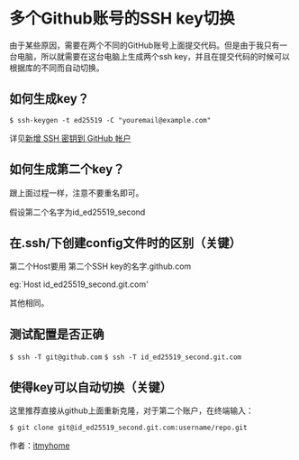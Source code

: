 # 多个Github账号的SSH key切换

由于某些原因，需要在两个不同的GitHub账号上面提交代码。但是由于我只有一台电脑，所以就需要在这台电脑上生成两个ssh key，并且在提交代码的时候可以根据库的不同而自动切换。

## 如何生成key？

`$ ssh-keygen -t ed25519 -C "youremail@example.com"`

详见[新增 SSH 密钥到 GitHub 帐户](https://docs.github.com/cn/github/authenticating-to-github/connecting-to-github-with-ssh/adding-a-new-ssh-key-to-your-github-account)

## 如何生成第二个key？

跟上面过程一样，注意不要重名即可。

假设第二个名字为id\_ed25519\_second

## 在.ssh/下创建config文件时的区别（关键）

第二个Host要用 第二个SSH key的名字.github.com

eg:\`Host id\_ed25519\_second.git.com'

其他相同。

## 测试配置是否正确

`$ ssh -T git@github.com` `$ ssh -T id_ed25519_second.git.com`

## 使得key可以自动切换（关键）

这里推荐直接从github上面重新克隆，对于第二个账户，在终端输入：

`$ git clone git@id_ed25519_second.git.com:username/repo.git`

作者：[itmyhome](https://blog.csdn.net/itmyhome1990)

